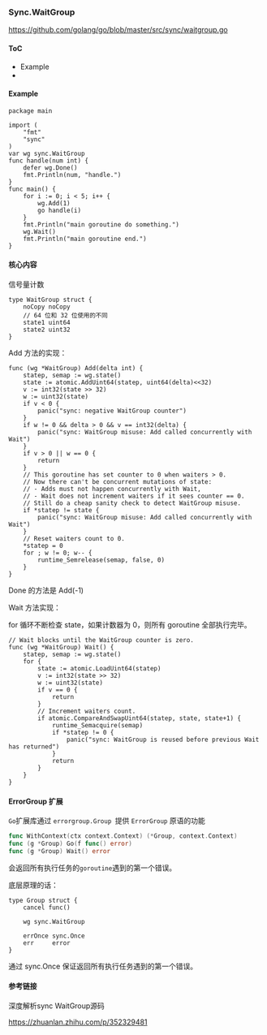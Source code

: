 ### Sync.WaitGroup



https://github.com/golang/go/blob/master/src/sync/waitgroup.go



#### ToC



+ Example
+ 



#### Example



```
package main

import (
    "fmt"
    "sync"
)
var wg sync.WaitGroup
func handle(num int) {
    defer wg.Done()
    fmt.Println(num, "handle.")
}
func main() {
    for i := 0; i < 5; i++ {
        wg.Add(1)
        go handle(i)
    }
    fmt.Println("main goroutine do something.")
    wg.Wait()
    fmt.Println("main goroutine end.")
}
```





#### 核心内容



信号量计数



```
type WaitGroup struct {
	noCopy noCopy
	// 64 位和 32 位使用的不同
	state1 uint64
	state2 uint32
}
```



Add 方法的实现：



```
func (wg *WaitGroup) Add(delta int) {
	statep, semap := wg.state()
	state := atomic.AddUint64(statep, uint64(delta)<<32)
	v := int32(state >> 32)
	w := uint32(state)
	if v < 0 {
		panic("sync: negative WaitGroup counter")
	}
	if w != 0 && delta > 0 && v == int32(delta) {
		panic("sync: WaitGroup misuse: Add called concurrently with Wait")
	}
	if v > 0 || w == 0 {
		return
	}
	// This goroutine has set counter to 0 when waiters > 0.
	// Now there can't be concurrent mutations of state:
	// - Adds must not happen concurrently with Wait,
	// - Wait does not increment waiters if it sees counter == 0.
	// Still do a cheap sanity check to detect WaitGroup misuse.
	if *statep != state {
		panic("sync: WaitGroup misuse: Add called concurrently with Wait")
	}
	// Reset waiters count to 0.
	*statep = 0
	for ; w != 0; w-- {
		runtime_Semrelease(semap, false, 0)
	}
}
```



Done 的方法是 Add(-1)



Wait 方法实现：



for 循环不断检查 state，如果计数器为 0，则所有 goroutine 全部执行完毕。



```
// Wait blocks until the WaitGroup counter is zero.
func (wg *WaitGroup) Wait() {
	statep, semap := wg.state()
	for {
		state := atomic.LoadUint64(statep)
		v := int32(state >> 32)
		w := uint32(state)
		if v == 0 {
			return
		}
		// Increment waiters count.
		if atomic.CompareAndSwapUint64(statep, state, state+1) {
			runtime_Semacquire(semap)
			if *statep != 0 {
				panic("sync: WaitGroup is reused before previous Wait has returned")
			}
			return
		}
	}
}
```





#### ErrorGroup 扩展



`Go`扩展库通过 `errorgroup.Group `提供 `ErrorGroup` 原语的功能



```go
func WithContext(ctx context.Context) (*Group, context.Context)
func (g *Group) Go(f func() error)
func (g *Group) Wait() error
```



会返回所有执行任务的`goroutine`遇到的第一个错误。

底层原理的话：



```
type Group struct {
    cancel func()

    wg sync.WaitGroup

    errOnce sync.Once
    err     error
}
```



通过 sync.Once 保证返回所有执行任务遇到的第一个错误。





#### 参考链接



深度解析sync WaitGroup源码

https://zhuanlan.zhihu.com/p/352329481